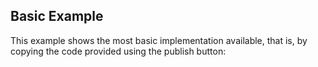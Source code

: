 
Basic Example
------------

This example shows the most basic implementation available, that is,
by copying the code provided using the publish button:


<div class="container">

<script type="text/javascript">
(function(s,u,r,v,e,y){e=window;y=document;y.write('<div id="'+u+'"/>');e[s]={surveyId:r,containerId:u};
v=y.createElement('script');v.async=1;v.src='//overresponse.com/scripts/respondant/respondant.js';
y.getElementsByTagName('head')[0].appendChild(v);})('ORSettings', 'ORClientContainer', '51870fd5f6664b9314000011');
</script>

</div>
